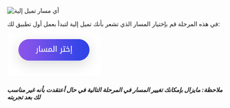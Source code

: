 ![أي مسار تميل إلية](path.png)

في هذه المرحلة قم بإختيار المسار الذي تشعر بأنك تميل إلية لتبدأ بعمل أول تطبيق لك:


[![إختيار المسار](button.png)](https://coretabs.net/select-track)


 ##### ملاحظة: مايزال بإمكانك تغيير المسار  في المرحلة التالية في حال أعتقدت بأنه غير مناسب لك بعد تجربته

